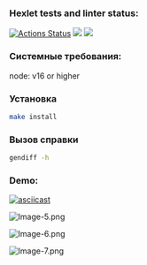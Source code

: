### Hexlet tests and linter status:
[![Actions Status](https://github.com/SeriousCat96/frontend-project-46/workflows/hexlet-check/badge.svg)](https://github.com/SeriousCat96/frontend-project-46/actions) <a href="https://codeclimate.com/github/SeriousCat96/frontend-project-46/maintainability"><img src="https://api.codeclimate.com/v1/badges/1274b2bd7e3ead75d30c/maintainability" /></a> <a href="https://codeclimate.com/github/SeriousCat96/frontend-project-46/test_coverage"><img src="https://api.codeclimate.com/v1/badges/1274b2bd7e3ead75d30c/test_coverage" /></a>

### Системные требования:

node: v16 or higher

### Установка

```sh
make install
```

### Вызов справки

```sh
gendiff -h
```

### Demo:

[![asciicast](https://asciinema.org/a/587158.svg)](https://asciinema.org/a/587158)

![Image-5.png](https://i.postimg.cc/zvNtMFV5/Image-5.png)

![Image-6.png](https://i.postimg.cc/G90dqwhM/Image-6.png)

![Image-7.png](https://i.postimg.cc/QMVN8qPJ/Image-7.png)